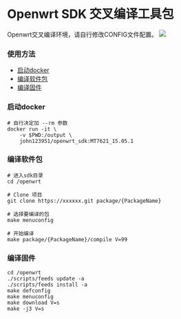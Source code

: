 # Openwrt SDK 交叉编译工具包
Openwrt交叉编译环境，请自行修改CONFIG文件配置。
[![](https://images.microbadger.com/badges/image/john123951/openwrt_sdk:MT7621_15.05.1.svg)](https://microbadger.com/images/john123951/openwrt_sdk:MT7621_15.05.1 "Get your own image badge on microbadger.com")

### 使用方法
- [启动docker](#启动docker)
- [编译软件包](#编译软件包)
- [编译固件](#编译固件)

### 启动docker
```
# 自行决定加 --rm 参数
docker run -it \
	-v $PWD:/output \
	john123951/openwrt_sdk:MT7621_15.05.1
```

### 编译软件包
```
# 进入sdk目录
cd /openwrt

# Clone 项目
git clone https://xxxxxx.git package/{PackageName}

# 选择要编译的包
make menuconfig

# 开始编译
make package/{PackageName}/compile V=99
```

### 编译固件
```
cd /openwrt
./scripts/feeds update -a
./scripts/feeds install -a
make defconfig
make menuconfig
make download V=s
make -j3 V=s
```